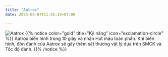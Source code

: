 ```yaml
---
title: "Aatrox"
date: 2023-06-07T11:55:15+07:00

---
```

![Aatrox](https://storage.googleapis.com/www.publish.nocodesites.co.uk/prod/2542/files/cc333fb69bcd9bc266c35438c938b8122de72d5cfab590c839af7802e514a50872320259338d9afeece423ac3f56dbb4f7d0ea0e3d0e71247f323e79679fe634.png)
{{% notice color="gold" title="Kỹ năng" icon="exclamation-circle" %}}
Aatrox biến hình trong 10 giây và nhận Hút máu toàn phần. Khi biến hình, đòn đánh của Aatrox sẽ gây thêm sát thương vật lý dựa trên SMCK và Tốc độ đánh.
{{% /notice %}}
